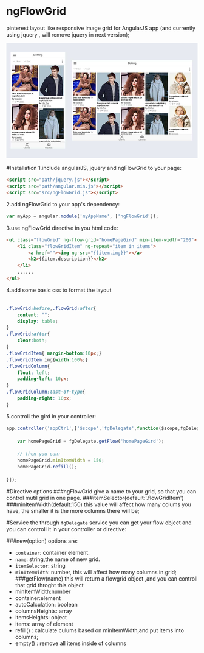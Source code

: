 ngFlowGrid
==========

pinterest layout like responsive image grid for AngularJS app (and currently using jquery , will remove jquery in next version);

![preview](snapshot.jpg 'ngFlowGrid preview')

#Installation
1.include angularJS, jquery and ngFlowGrid to your page:

```html
<script src="path/jquery.js"></script>
<script src="path/angular.min.js"></script>
<script src="src/ngFlowGrid.js"></script>

```
2.add ngFlowGrid to your app's dependency:
```javascript
var myApp = angular.module('myAppName', ['ngFlowGrid']);
```

3.use ngFlowGrid directive in you html code:
```html
<ul class="flowGrid" ng-flow-grid="homePageGird" min-item-width="200">
	<li class="flowGridItem" ng-repeat="item in items">
		<a href=""><img ng-src="{{item.img}}"></a>
		<h2>{{item.description}}</h2>
	</li>
	......
</ul>

```

4.add some basic css to format the layout

```css

.flowGrid:before,.flowGrid:after{
	content: "";
	display: table;
}
.flowGrid:after{
	clear:both;
}
.flowGridItem{ margin-bottom:10px;}
.flowGridItem img{width:100%;}
.flowGridColumn{
	float: left;
	padding-left: 10px;
}
.flowGridColumn:last-of-type{
	padding-right: 10px;
}

```
5.controll the gird in your controller:
```javascript
app.controller('appCtrl',['$scope','fgDelegate',function($scope,fgDelegate){
	
	var homePageGrid = fgDelegate.getFlow('homePageGird');
	
	// then you can:
	homePageGrid.minItemWidth = 150;
	homePageGrid.refill();

}]);

```

#Directive options
###ngFlowGrid
give a name to your grid, so that you can control mutil grid in one page.
###itemSelector(default:'.flowGridItem')
###minItemWidth(default:150)
this value will affect how many colums you have, the smaller it is the more columns there will be;

#Service
the through `fgDelegate` service you can get your flow object and you can controll it in your controller or directive:

###new(option)
options are:
 - `container`: container element.
 - `name`: string,the name of new grid.
 - `itemSelector`: string
 - `minItemWidth`: number, this will affect how many columns in grid;
###getFlow(name)
 this will return a flowgrid object ,and you can controll that grid throght this object
  - minItemWidth:number
  - container:element
  - autoCalculation: boolean
  - columnsHeights: array
  - itemsHeights: object
  - items: array of element
  - refill() : calculate culums based on minItemWidth,and put items into columns;
  - empty() : remove all items inside of columns
